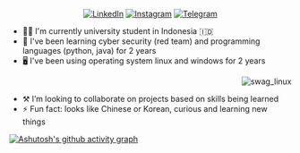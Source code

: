 <!--
### Hi there 

**realalf1/realalf1** is a ✨ _special_ ✨ repository because its `README.md` (this file) appears on your GitHub profile.

Hi Here are some ideas to get you started:
-->

<div align="center">
  
<a href="https://linkedin.com/in/xecureyan">![LinkedIn](https://img.shields.io/badge/linkedin-%230077B5.svg?style=for-the-badge&logo=linkedin&logoColor=white)</a> <a href="https://instagram.com/xecureyan">![Instagram](https://img.shields.io/badge/Instagram-E4405F?style=for-the-badge&logo=instagram&logoColor=white)</a> <a href="https://t.me/realalf1">![Telegram](https://img.shields.io/badge/Telegram-2CA5E0?style=for-the-badge&logo=telegram&logoColor=white)</a>

</div>


<!-- 🔭 I’m currently working on ...-->
- 🧑‍🎓 I'm currently university student in Indonesia 🇮🇩
- 🚀 I've been learning cyber security (red team) and programming languages (python, java) for 2 years
- 🖥️ I've been using operating system linux and windows for 2 years
<div align="right">   
  
  ![swag_linux](https://github.com/realalf1/realalf1/assets/152812058/28f0e289-6b62-4687-971a-f10560c0be6e)
  
</div>

- ⚒️ I’m looking to collaborate on projects based on skills being learned <!-- 📫 How to reach me: -->
- ⚡ Fun fact: looks like Chinese or Korean, curious and learning new things
<!-- --- -->

[![Ashutosh's github activity graph](https://github-readme-activity-graph.vercel.app/graph?username=realalf1&theme=github-compact)](https://github.com/ashutosh00710/github-readme-activity-graph)
